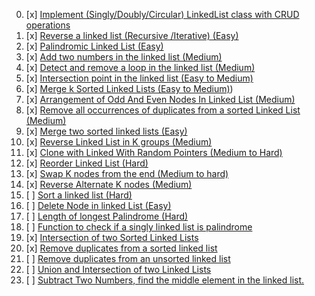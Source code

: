 00. [x] [Implement (Singly/Doubly/Circular) LinkedList  class with CRUD operations](https://github.com/R-I-T-I-K/CP_CipherSchools/blob/main/Day%203/Assignments/CRUDOp.cpp)
01. [x] [Reverse a linked list (Recursive /Iterative) (Easy)](https://github.com/R-I-T-I-K/CP_CipherSchools/blob/main/Day%203/Assignments/ReverseLL.cpp)
02. [x] [Palindromic Linked List (Easy)](https://github.com/R-I-T-I-K/CP_CipherSchools/blob/main/Day%203/Assignments/Palindrome.cpp)
03. [x] [Add two numbers in the linked list (Medium)](https://github.com/R-I-T-I-K/CP_CipherSchools/blob/main/Day%203/Assignments/AddTwoNum.cpp)
04. [x] [Detect and remove a loop in the linked list (Medium)](https://github.com/R-I-T-I-K/CP_CipherSchools/blob/main/Day%203/Assignments/DetectnRemove.cpp)
05. [x] [Intersection point in the linked list (Easy to Medium)](https://github.com/R-I-T-I-K/CP_CipherSchools/blob/main/Day%203/Assignments/IntersectionPt.cpp)
06. [x] [Merge k Sorted Linked Lists (Easy to Medium)](https://github.com/R-I-T-I-K/CP_CipherSchools/blob/main/Day%203/Assignments/MergeSortLL.cpp))
07. [x] [Arrangement of Odd And Even Nodes In Linked List (Medium)](https://github.com/R-I-T-I-K/CP_CipherSchools/blob/main/Day%203/Assignments/ArrangeOddEven.cpp)
08. [x] [Remove all occurrences of duplicates from a sorted Linked List (Medium)](https://github.com/R-I-T-I-K/CP_CipherSchools/blob/main/Day%203/Assignments/RemoveDuplicate.cpp)
09. [x] [Merge two sorted linked lists (Easy)](https://github.com/R-I-T-I-K/CP_CipherSchools/blob/main/Day%203/Assignments/MergeSorted.cpp)
10. [x] [Reverse Linked List in K groups (Medium)](https://github.com/R-I-T-I-K/CP_CipherSchools/blob/main/Day%203/Assignments/ReverseInGroup.cpp)
11. [x] [Clone with Linked With Random Pointers (Medium to Hard)](https://github.com/R-I-T-I-K/CP_CipherSchools/blob/main/Day%203/Assignments/Clone.cpp)
12. [x] [Reorder Linked List (Hard)](https://github.com/R-I-T-I-K/CP_CipherSchools/blob/main/Day%203/Assignments/Reorder.cpp)
13. [x] [Swap K nodes from the end (Medium to hard)](https://github.com/R-I-T-I-K/CP_CipherSchools/blob/main/Day%203/Assignments/SwapFrmEnd.cpp)
14. [x] [Reverse Alternate K nodes (Medium)](https://github.com/R-I-T-I-K/CP_CipherSchools/blob/main/Day%203/Assignments/ReverseAlter.cpp)
15. [ ] [Sort a linked list (Hard)](https://github.com/R-I-T-I-K/CP_CipherSchools/blob/main/Day%203/Assignments/Sort.cpp)
16. [ ] [Delete Node in linked List (Easy)](https://github.com/R-I-T-I-K/CP_CipherSchools/blob/main/Day%203/Assignments/Delete.cpp)
17. [ ] [Length of longest Palindrome (Hard)](https://github.com/R-I-T-I-K/CP_CipherSchools/blob/main/Day%203/Assignments/LPalindrome.cpp)
18. [ ] [Function to check if a singly linked list is palindrome](https://github.com/R-I-T-I-K/CP_CipherSchools/blob/main/Day%203/Assignments/SinglyPalindrome.cpp) 
19. [x] [Intersection of two Sorted Linked Lists ](https://github.com/R-I-T-I-K/CP_CipherSchools/blob/main/Day%203/Assignments/Intersection.cpp)
20. [x] [Remove duplicates from a sorted linked list ](https://github.com/R-I-T-I-K/CP_CipherSchools/blob/main/Day%203/Assignments/RemoveDupli.cpp)
21. [ ] [Remove duplicates from an unsorted linked list](https://github.com/R-I-T-I-K/CP_CipherSchools/blob/main/Day%203/Assignments/RemoveDupli1.cpp)
22. [ ] [Union and Intersection of two Linked Lists](https://github.com/R-I-T-I-K/CP_CipherSchools/blob/main/Day%203/Assignments/Union&Inter.cpp)
23. [ ] [Subtract Two Numbers, find the middle element in the linked list.](https://github.com/R-I-T-I-K/CP_CipherSchools/blob/main/Day%203/Assignments/Subtract.cpp)

